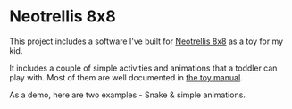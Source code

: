# Neotrellis 8x8

This project includes a software I've built for [Neotrellis 8x8](https://www.adafruit.com/product/1929) as a toy for my kid.

It includes a couple of simple activities and animations that a toddler can play with. Most of them are well documented in [the toy manual](addlink).

As a demo, here are two examples - Snake & simple animations. 

